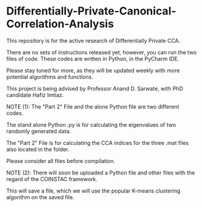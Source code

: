 # Differentially-Private-Canonical-Correlation-Analysis

This repository is for the active research of Differentially Private CCA.

There are no sets of instructions released yet, however, you can run the two files of code.
These codes are written in Python, in the PyCharm IDE.

Please stay tuned for more, as they will be updated weekly with more potential algorithms and functions.

This project is being advised by Professor Anand D. Sarwate, with PhD candidate Hafiz Imtiaz.



NOTE (1):
The "Part 2" File and the alone Python file are two different codes.

The stand alone Python .py is for calculating the eigenvalues of two randomly generated data.

The "Part 2" File is for calculating the CCA indices for the three .mat files also located in the folder.

Please consider all files before compilation.



NOTE (2):
There will soon be uploaded a Python file and other files with the regard of the COINSTAC framework.

This will save a file, which we will use the popular K-means clustering algorithm on the saved file.
